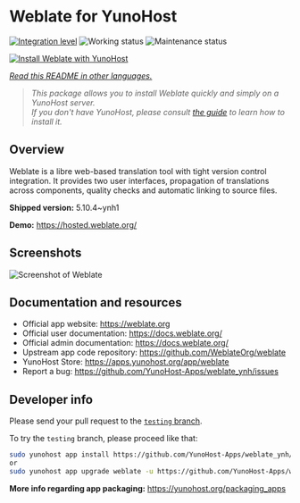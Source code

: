 <!--
N.B.: This README was automatically generated by <https://github.com/YunoHost/apps/tree/master/tools/readme_generator>
It shall NOT be edited by hand.
-->

# Weblate for YunoHost

[![Integration level](https://apps.yunohost.org/badge/integration/weblate)](https://ci-apps.yunohost.org/ci/apps/weblate/)
![Working status](https://apps.yunohost.org/badge/state/weblate)
![Maintenance status](https://apps.yunohost.org/badge/maintained/weblate)

[![Install Weblate with YunoHost](https://install-app.yunohost.org/install-with-yunohost.svg)](https://install-app.yunohost.org/?app=weblate)

*[Read this README in other languages.](./ALL_README.md)*

> *This package allows you to install Weblate quickly and simply on a YunoHost server.*  
> *If you don't have YunoHost, please consult [the guide](https://yunohost.org/install) to learn how to install it.*

## Overview

Weblate is a libre web-based translation tool with tight version control integration. It provides two user interfaces, propagation of translations across components, quality checks and automatic linking to source files.

**Shipped version:** 5.10.4~ynh1

**Demo:** <https://hosted.weblate.org/>

## Screenshots

![Screenshot of Weblate](./doc/screenshots/BigScreenshot.png)

## Documentation and resources

- Official app website: <https://weblate.org>
- Official user documentation: <https://docs.weblate.org/>
- Official admin documentation: <https://docs.weblate.org/>
- Upstream app code repository: <https://github.com/WeblateOrg/weblate>
- YunoHost Store: <https://apps.yunohost.org/app/weblate>
- Report a bug: <https://github.com/YunoHost-Apps/weblate_ynh/issues>

## Developer info

Please send your pull request to the [`testing` branch](https://github.com/YunoHost-Apps/weblate_ynh/tree/testing).

To try the `testing` branch, please proceed like that:

```bash
sudo yunohost app install https://github.com/YunoHost-Apps/weblate_ynh/tree/testing --debug
or
sudo yunohost app upgrade weblate -u https://github.com/YunoHost-Apps/weblate_ynh/tree/testing --debug
```

**More info regarding app packaging:** <https://yunohost.org/packaging_apps>
